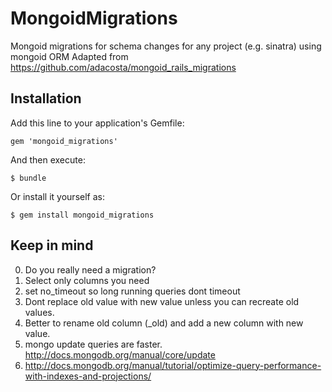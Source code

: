 # MongoidMigrations

Mongoid migrations for schema changes for any project (e.g. sinatra) using mongoid ORM
Adapted from https://github.com/adacosta/mongoid_rails_migrations

## Installation

Add this line to your application's Gemfile:

    gem 'mongoid_migrations'

And then execute:

    $ bundle

Or install it yourself as:

    $ gem install mongoid_migrations

## Keep in mind

0. Do you really need a migration?
1. Select only columns you need
2. set no_timeout so long running queries dont timeout
3. Dont replace old value with new value unless you can recreate old values.
4. Better to rename old column (_old) and add a new column with new value.
5. mongo update queries are faster. http://docs.mongodb.org/manual/core/update
6. http://docs.mongodb.org/manual/tutorial/optimize-query-performance-with-indexes-and-projections/



